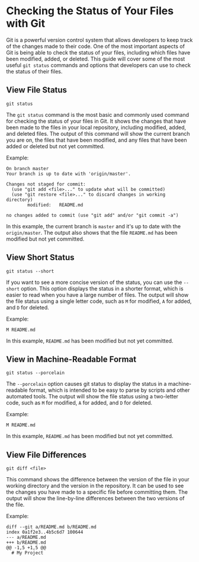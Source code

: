 # Checking the Status of Your Files with Git

Git is a powerful version control system that allows developers to keep track of the changes made to their code. One of the most important aspects of Git is being able to check the status of your files, including which files have been modified, added, or deleted. This guide will cover some of the most useful `git status` commands and options that developers can use to check the status of their files.

## View File Status
```
git status
```
The `git status` command is the most basic and commonly used command for checking the status of your files in Git. It shows the changes that have been made to the files in your local repository, including modified, added, and deleted files. The output of this command will show the current branch you are on, the files that have been modified, and any files that have been added or deleted but not yet committed.

Example:
  ```
  On branch master
  Your branch is up to date with 'origin/master'.

  Changes not staged for commit:
    (use "git add <file>..." to update what will be committed)
    (use "git restore <file>..." to discard changes in working directory)
          modified:   README.md

  no changes added to commit (use "git add" and/or "git commit -a")
  ```
  In this example, the current branch is `master` and it's up to date with the `origin/master`. The output also shows that the file `README.md` has been modified but not yet committed.

## View Short Status
```
git status --short
```
If you want to see a more concise version of the status, you can use the `--short` option. This option displays the status in a shorter format, which is easier to read when you have a large number of files. The output will show the file status using a single letter code, such as `M` for modified, `A` for added, and `D` for deleted.

Example:
```
M README.md
```
In this example, `README.md` has been modified but not yet committed.

## View in Machine-Readable Format
```
git status --porcelain
```
The `--porcelain` option causes git status to display the status in a machine-readable format, which is intended to be easy to parse by scripts and other automated tools. The output will show the file status using a two-letter code, such as `M` for modified, `A` for added, and `D` for deleted.

Example:
```
M README.md
```
In this example, `README.md` has been modified but not yet committed.

## View File Differences
```
git diff <file>
```
This command shows the difference between the version of the file in your working directory and the version in the repository. It can be used to see the changes you have made to a specific file before committing them. The output will show the line-by-line differences between the two versions of the file.

Example:
```
diff --git a/README.md b/README.md
index 0a1f2e3..4b5c6d7 100644
--- a/README.md
+++ b/README.md
@@ -1,5 +1,5 @@
  # My Project
```